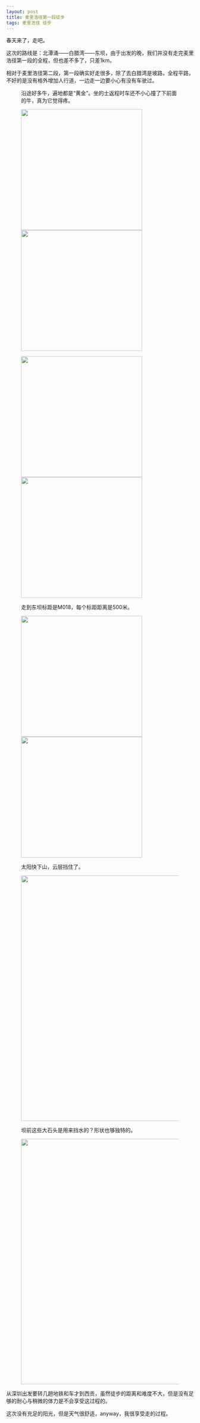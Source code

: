 ```yaml
---
layout: post
title: 麦里浩径第一段徒步
tags: 麦里浩径 徒步
---
```

<p>春天来了，走吧。</p>
<p>这次的路线是：北潭涌——白腊湾——东坝，由于出发的晚，我们并没有走完麦里浩径第一段的全程，但也差不多了，只差1km。</p>
<p>相对于麦里浩径第二段，第一段确实好走很多，除了去白腊湾是坡路，全程平路，不好的是没有格外增加人行道，一边走一边要小心有没有车驶过。</p>
<figure>
	<p>沿途好多牛，遍地都是“黄金”。坐的士返程时车还不小心撞了下前面的牛，真为它觉得疼。</p>
	<img class="lazy" src="{{ site.baseurl }}/img/mlhStage1/01.jpg" width="325">
	<img class="lazy" src="{{ site.baseurl }}/img/mlhStage1/06.jpg" width="325">
</figure>
<figure>
	<img class="lazy" src="{{ site.baseurl }}/img/mlhStage1/02.jpg" width="325">
	<img class="lazy" src="{{ site.baseurl }}/img/mlhStage1/03.jpg" width="325">
</figure>
<figure>
	<p>走到东坝标距是M018，每个标距距离是500米。</p>
	<img class="lazy" src="{{ site.baseurl }}/img/mlhStage1/04.jpg" width="325">
	<img class="lazy" src="{{ site.baseurl }}/img/mlhStage1/05.jpg" width="325">
</figure>
<figure>
	<p>太阳快下山，云层挡住了。</p>
	<img class="lazy" src="{{ site.baseurl }}/img/mlhStage1/07.jpg" width="660">
</figure>
<figure>
	<p>坝前这些大石头是用来挡水的？形状也够独特的。</p>
	<img class="lazy" src="{{ site.baseurl }}/img/mlhStage1/08.jpg" width="660">
</figure>
<p>从深圳出发要转几趟地铁和车才到西贡，虽然徒步的距离和难度不大，但是没有足够的耐心与稍微的体力是不会享受这过程的。</p>
<p>这次没有充足的阳光，但是天气很舒适，anyway，我很享受走的过程。</p>
